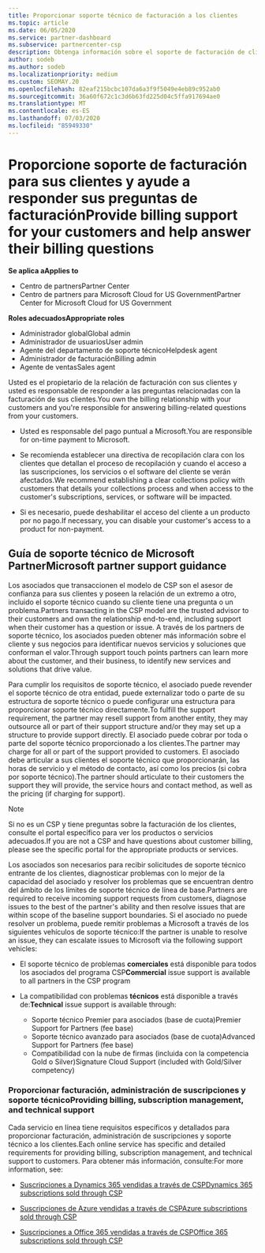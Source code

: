 ```yaml
---
title: Proporcionar soporte técnico de facturación a los clientes
ms.topic: article
ms.date: 06/05/2020
ms.service: partner-dashboard
ms.subservice: partnercenter-csp
description: Obtenga información sobre el soporte de facturación de clientes necesario de los asociados de programas de CSP. Esto incluye la propiedad de la relación de facturación del cliente y la respuesta a las preguntas de facturación.
author: sodeb
ms.author: sodeb
ms.localizationpriority: medium
ms.custom: SEOMAY.20
ms.openlocfilehash: 82eaf215bcbc107da6a3f9f5049e4eb89c952ab0
ms.sourcegitcommit: 36a60f672c1c3d6b63fd225d04c5ffa917694ae0
ms.translationtype: MT
ms.contentlocale: es-ES
ms.lasthandoff: 07/03/2020
ms.locfileid: "85949330"
---
```

# <a name="provide-billing-support-for-your-customers-and-help-answer-their-billing-questions"></a><span data-ttu-id="58332-104">Proporcione soporte de facturación para sus clientes y ayude a responder sus preguntas de facturación</span><span class="sxs-lookup"><span data-stu-id="58332-104">Provide billing support for your customers and help answer their billing questions</span></span>

<span data-ttu-id="58332-105">**Se aplica a**</span><span class="sxs-lookup"><span data-stu-id="58332-105">**Applies to**</span></span>

- <span data-ttu-id="58332-106">Centro de partners</span><span class="sxs-lookup"><span data-stu-id="58332-106">Partner Center</span></span>
- <span data-ttu-id="58332-107">Centro de partners para Microsoft Cloud for US Government</span><span class="sxs-lookup"><span data-stu-id="58332-107">Partner Center for Microsoft Cloud for US Government</span></span>

<span data-ttu-id="58332-108">**Roles adecuados**</span><span class="sxs-lookup"><span data-stu-id="58332-108">**Appropriate roles**</span></span>
- <span data-ttu-id="58332-109">Administrador global</span><span class="sxs-lookup"><span data-stu-id="58332-109">Global admin</span></span>
- <span data-ttu-id="58332-110">Administrador de usuarios</span><span class="sxs-lookup"><span data-stu-id="58332-110">User admin</span></span>
- <span data-ttu-id="58332-111">Agente del departamento de soporte técnico</span><span class="sxs-lookup"><span data-stu-id="58332-111">Helpdesk agent</span></span>
- <span data-ttu-id="58332-112">Administrador de facturación</span><span class="sxs-lookup"><span data-stu-id="58332-112">Billing admin</span></span>
- <span data-ttu-id="58332-113">Agente de ventas</span><span class="sxs-lookup"><span data-stu-id="58332-113">Sales agent</span></span>

<span data-ttu-id="58332-114">Usted es el propietario de la relación de facturación con sus clientes y usted es responsable de responder a las preguntas relacionadas con la facturación de sus clientes.</span><span class="sxs-lookup"><span data-stu-id="58332-114">You own the billing relationship with your customers and you're responsible for answering billing-related questions from your customers.</span></span>

- <span data-ttu-id="58332-115">Usted es responsable del pago puntual a Microsoft.</span><span class="sxs-lookup"><span data-stu-id="58332-115">You are responsible for on-time payment to Microsoft.</span></span>

- <span data-ttu-id="58332-116">Se recomienda establecer una directiva de recopilación clara con los clientes que detallan el proceso de recopilación y cuando el acceso a las suscripciones, los servicios o el software del cliente se verán afectados.</span><span class="sxs-lookup"><span data-stu-id="58332-116">We recommend establishing a clear collections policy with customers that details your collections process and when access to the customer's subscriptions, services, or software will be impacted.</span></span>

- <span data-ttu-id="58332-117">Si es necesario, puede deshabilitar el acceso del cliente a un producto por no pago.</span><span class="sxs-lookup"><span data-stu-id="58332-117">If necessary, you can disable your customer's access to a product for non-payment.</span></span>

## <a name="microsoft-partner-support-guidance"></a><span data-ttu-id="58332-118">Guía de soporte técnico de Microsoft Partner</span><span class="sxs-lookup"><span data-stu-id="58332-118">Microsoft partner support guidance</span></span>

<span data-ttu-id="58332-119">Los asociados que transaccionen el modelo de CSP son el asesor de confianza para sus clientes y poseen la relación de un extremo a otro, incluido el soporte técnico cuando su cliente tiene una pregunta o un problema.</span><span class="sxs-lookup"><span data-stu-id="58332-119">Partners transacting in the CSP model are the trusted advisor to their customers and own the relationship end-to-end, including support when their customer has a question or issue.</span></span> <span data-ttu-id="58332-120">A través de los partners de soporte técnico, los asociados pueden obtener más información sobre el cliente y sus negocios para identificar nuevos servicios y soluciones que conforman el valor.</span><span class="sxs-lookup"><span data-stu-id="58332-120">Through support touch points partners can learn more about the customer, and their business, to identify new services and solutions that drive value.</span></span>

<span data-ttu-id="58332-121">Para cumplir los requisitos de soporte técnico, el asociado puede revender el soporte técnico de otra entidad, puede externalizar todo o parte de su estructura de soporte técnico o puede configurar una estructura para proporcionar soporte técnico directamente.</span><span class="sxs-lookup"><span data-stu-id="58332-121">To fulfill the support requirement, the partner may resell support from another entity, they may outsource all or part of their support structure and/or they may set up a structure to provide support directly.</span></span>  <span data-ttu-id="58332-122">El asociado puede cobrar por toda o parte del soporte técnico proporcionado a los clientes.</span><span class="sxs-lookup"><span data-stu-id="58332-122">The partner may charge for all or part of the support provided to customers.</span></span> <span data-ttu-id="58332-123">El asociado debe articular a sus clientes el soporte técnico que proporcionarán, las horas de servicio y el método de contacto, así como los precios (si cobra por soporte técnico).</span><span class="sxs-lookup"><span data-stu-id="58332-123">The partner should articulate to their customers the support they will provide, the service hours and contact method, as well as the pricing (if charging for support).</span></span> 

>[!Note]
><span data-ttu-id="58332-124">Si no es un CSP y tiene preguntas sobre la facturación de los clientes, consulte el portal específico para ver los productos o servicios adecuados.</span><span class="sxs-lookup"><span data-stu-id="58332-124">If you are not a CSP and have questions about customer billing, please see the specific portal for the appropriate products or services.</span></span>

<span data-ttu-id="58332-125">Los asociados son necesarios para recibir solicitudes de soporte técnico entrante de los clientes, diagnosticar problemas con lo mejor de la capacidad del asociado y resolver los problemas que se encuentran dentro del ámbito de los límites de soporte técnico de línea de base.</span><span class="sxs-lookup"><span data-stu-id="58332-125">Partners are required to receive incoming support requests from customers, diagnose issues to the best of the partner's ability and then resolve issues that are within scope of the baseline support boundaries.</span></span> <span data-ttu-id="58332-126">Si el asociado no puede resolver un problema, puede remitir problemas a Microsoft a través de los siguientes vehículos de soporte técnico:</span><span class="sxs-lookup"><span data-stu-id="58332-126">If the partner is unable to resolve an issue, they can escalate issues to Microsoft via the following support vehicles:</span></span>

- <span data-ttu-id="58332-127">El soporte técnico de problemas **comerciales** está disponible para todos los asociados del programa CSP</span><span class="sxs-lookup"><span data-stu-id="58332-127">**Commercial** issue support is available to all partners in the CSP program</span></span>

- <span data-ttu-id="58332-128">La compatibilidad con problemas **técnicos** está disponible a través de:</span><span class="sxs-lookup"><span data-stu-id="58332-128">**Technical** issue support is available through:</span></span>

  - <span data-ttu-id="58332-129">Soporte técnico Premier para asociados (base de cuota)</span><span class="sxs-lookup"><span data-stu-id="58332-129">Premier Support for Partners (fee base)</span></span>
  - <span data-ttu-id="58332-130">Soporte técnico avanzado para asociados (base de cuota)</span><span class="sxs-lookup"><span data-stu-id="58332-130">Advanced Support for Partners (fee base)</span></span>
  - <span data-ttu-id="58332-131">Compatibilidad con la nube de firmas (incluida con la competencia Gold o Silver)</span><span class="sxs-lookup"><span data-stu-id="58332-131">Signature Cloud Support (included with Gold/Silver competency)</span></span>

### <a name="providing-billing-subscription-management-and-technical-support"></a><span data-ttu-id="58332-132">Proporcionar facturación, administración de suscripciones y soporte técnico</span><span class="sxs-lookup"><span data-stu-id="58332-132">Providing billing, subscription management, and technical support</span></span> 

<span data-ttu-id="58332-133">Cada servicio en línea tiene requisitos específicos y detallados para proporcionar facturación, administración de suscripciones y soporte técnico a los clientes.</span><span class="sxs-lookup"><span data-stu-id="58332-133">Each online service has specific and detailed requirements for providing billing, subscription management, and technical support to customers.</span></span> <span data-ttu-id="58332-134">Para obtener más información, consulte:</span><span class="sxs-lookup"><span data-stu-id="58332-134">For more information, see:</span></span>

- [<span data-ttu-id="58332-135">Suscripciones a Dynamics 365 vendidas a través de CSP</span><span class="sxs-lookup"><span data-stu-id="58332-135">Dynamics 365 subscriptions sold through CSP</span></span>](https://www.microsoftpartnercommunity.com/t5/CSP/Microsoft-Partner-Support-Guidance/m-p/5262#M30)

- [<span data-ttu-id="58332-136">Suscripciones de Azure vendidas a través de CSP</span><span class="sxs-lookup"><span data-stu-id="58332-136">Azure subscriptions sold through CSP</span></span>](https://www.microsoftpartnercommunity.com/t5/CSP/Microsoft-Partner-Support-Guidance/m-p/5263#M31)

- [<span data-ttu-id="58332-137">Suscripciones a Office 365 vendidas a través de CSP</span><span class="sxs-lookup"><span data-stu-id="58332-137">Office 365 subscriptions sold through CSP</span></span>](https://www.microsoftpartnercommunity.com/t5/CSP/Microsoft-Partner-Support-Guidance/m-p/5264#M32)
 